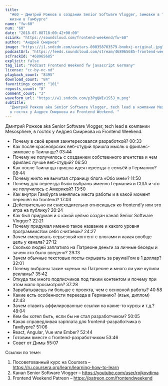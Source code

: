 ```yaml
---
title:
  "#60 – Дмитрий Рожков о создании Senior Software Vlogger, зимовке в Таиланде и
  жизни в Гамбурге"
name: "fw-60"
num: "60"
date: "2018-07-08T18:00:42+00:00"
scLink: "https://soundcloud.com/frontend-weekend/fw-60"
author: "Андрей Смирнов"
image: "https://i1.sndcdn.com/avatars-000358703579-bnobxj-original.jpg"
podcastUrl: "https://feeds.soundcloud.com/stream/468965685-frontend-weekend-fw-60.m4a"
scTrackId: "468965685"
explicit: false
tag_list: "Podcast Frontend Weekend fw javascript Germany"
license: "cc-by-nc-nd"
playback_count: "8495"
download_count: "84"
favoritings_count: "101"
reposts_count: "8"
comment_count: "3"
waveform_url: "https://w1.sndcdn.com/p3PgQWIv1S5J_m.png"
subtitle:
  "Дмитрий Рожков aka Senior Software Vlogger, tech lead в компании Mesosphere,
  в гостях у Андрея Смирнова из Frontend Weekend. "
---
```


Дмитрий Рожков aka Senior Software Vlogger, tech lead в компании Mesosphere, в
гостях у Андрея Смирнова из Frontend Weekend.

- Почему в своё время заинтересовался разработкой?
  <timecode sec="33">00:33</timecode>
- Как после красноярских веб-студий пришла мысль о фриланс-зимовке в Таиланде?
  <timecode sec="224">03:44</timecode>
- Почему не получилось с созданием собственного агентства и чем фриланс лучше
  веб-студий? <timecode sec="410">06:50</timecode>
- Как после Таиланда пришла идея переезда с семьёй в Германию?
  <timecode sec="524">08:44</timecode>
- Почему никто не вычитал страницу блога «Обо мне»?
  <timecode sec="710">11:50</timecode>
- Почему для переезда были выбраны именно Германия и США и что не получилось с
  Америкой? <timecode sec="830">13:50</timecode>
- Как внутри Гамбурга менялись места работы и в какой момент перешёл во
  frontend? <timecode sec="1023">17:03</timecode>
- Действительно ли снисходительно относишься ко frontend’у или это игра на
  публику? <timecode sec="1224">20:24</timecode>
- Как был придуман и с какой целью создан канал Senior Software Vlogger?
  <timecode sec="1341">22:21</timecode>
- Почему придумал именно такое название и какого уровня программистом себя
  считаешь? <timecode sec="1467">24:27</timecode>
- Зачем смешивать серьезный контент с влогами и какая вообще цель у канала?
  <timecode sec="1632">27:12</timecode>
- Сколько людей заплатило на Патреоне деньги за личные беседы и зачем это было
  введено? <timecode sec="1753">29:13</timecode>
- Зачем обычные текстовые посты скрывать за paywall’ом в 1 доллар?
  <timecode sec="1921">32:01</timecode>
- Почему выбраны такие «цены» на Патреоне и много ли уже купили рекламы?
  <timecode sec="2142">35:42</timecode>
- Откуда так много подписчиков под таким контентом и почему при этом мало
  просмотров? <timecode sec="2248">37:28</timecode>
- Зарабатываешь ли больше с проекта, чем с основной работы?
  <timecode sec="2458">40:58</timecode>
- Какие есть особенности переезда в Германию? (язык, диплом)
  <timecode sec="2563">42:43</timecode>
- Зачем ставить аффилированные ссылки на какие-то курсы и т.д.?
  <timecode sec="2884">48:04</timecode>
- Кем бы хотел быть, если бы не стал разработчиком?
  <timecode sec="3005">50:05</timecode>
- Какая справедливая зарплата для frontend-разработчика в Гамбурге?
  <timecode sec="3066">51:06</timecode>
- React, Angular, Vue или Ember? <timecode sec="3164">52:44</timecode>
- Готовим вместе с frontend-разработчиком <timecode sec="3226">53:46</timecode>
- Совет от Димы <timecode sec="3307">55:07</timecode>

Ссылки по теме:

1. Посоветованный курс на Coursera –
   <https://ru.coursera.org/learn/learning-how-to-learn>
2. Канал Senior Software Vlogger – <https://youtube.com/user/rojkovdima>
3. Frontend Weekend Patreon – <https://patreon.com/frontendweekend>
